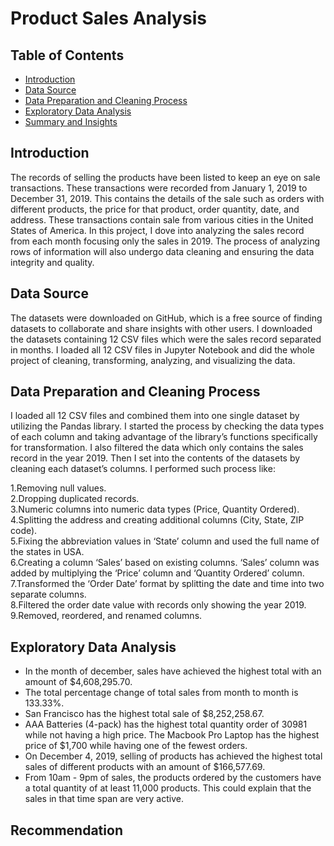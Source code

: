 # Product Sales Analysis

## Table of Contents
- [Introduction](#introduction)
- [Data Source](#data-source)
- [Data Preparation and Cleaning Process](#data-preparation-and-cleaning-process)
- [Exploratory Data Analysis](#exploratory-data-analysis)
- [Summary and Insights](#summary-and-insights)

## Introduction
  The records of selling the products have been listed to keep an eye on sale transactions. These 
transactions were recorded from January 1, 2019 to December 31, 2019. This contains the details 
of the sale such as orders with different products, the price for that product, order quantity, date, 
and address. These transactions contain sale from various cities in the United States of America. 
In this project, I dove into analyzing the sales record from each month focusing only the sales in 
2019. The process of analyzing rows of information will also undergo data cleaning and ensuring 
the data integrity and quality.

## Data Source
  The datasets were downloaded on GitHub, which is a free source of finding datasets to collaborate 
and share insights with other users. I downloaded the datasets containing 12 CSV files which were 
the sales record separated in months. I loaded all 12 CSV files in Jupyter Notebook and did the 
whole project of cleaning, transforming, analyzing, and visualizing the data.

## Data Preparation and Cleaning Process
  I loaded all 12 CSV files and combined them into one single dataset by utilizing the Pandas library. 
I started the process by checking the data types of each column and taking advantage of the 
library’s functions specifically for transformation. I also filtered the data which only contains the 
sales record in the year 2019. Then I set into the contents of the datasets by cleaning each dataset’s 
columns. I performed such process like:

  1.Removing null values. <br />
  2.Dropping duplicated records. <br />
  3.Numeric columns into numeric data types (Price, Quantity Ordered). <br />
  4.Splitting the address and creating additional columns (City, State, ZIP code). <br />
  5.Fixing the abbreviation values in ‘State’ column and used the full name of the states in USA. <br />
  6.Creating a column ‘Sales’ based on existing columns. ‘Sales’ column was added by multiplying
  the ‘Price’ column and ‘Quantity Ordered’ column. <br />
  7.Transformed the ‘Order Date’ format by splitting the date and time into two separate columns. <br />
  8.Filtered the order date value with records only showing the year 2019. <br />
  9.Removed, reordered, and renamed columns. <br />


## Exploratory Data Analysis
- In the month of december, sales have achieved the highest total with an amount of $4,608,295.70.
- The total percentage change of total sales from month to month is 133.33%.
- San Francisco has the highest total sale of $8,252,258.67.
- AAA Batteries (4-pack) has the highest total quantity order of 30981 while not having a high price. The Macbook Pro Laptop has the highest price of $1,700 while having one of the fewest orders.
- On December 4, 2019, selling of products has achieved the highest total sales of different products with an amount of $166,577.69.
- From 10am - 9pm of sales, the products ordered by the customers have a total quantity of at least 11,000 products. This could explain that the sales in that time span are very active.

## Recommendation


